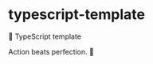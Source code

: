 # typescript-template

🌱 TypeScript template

<!-- INSPIRATIONAL_QUOTE_START -->
Action beats perfection.
🦖
<!-- INSPIRATIONAL_QUOTE_END -->
